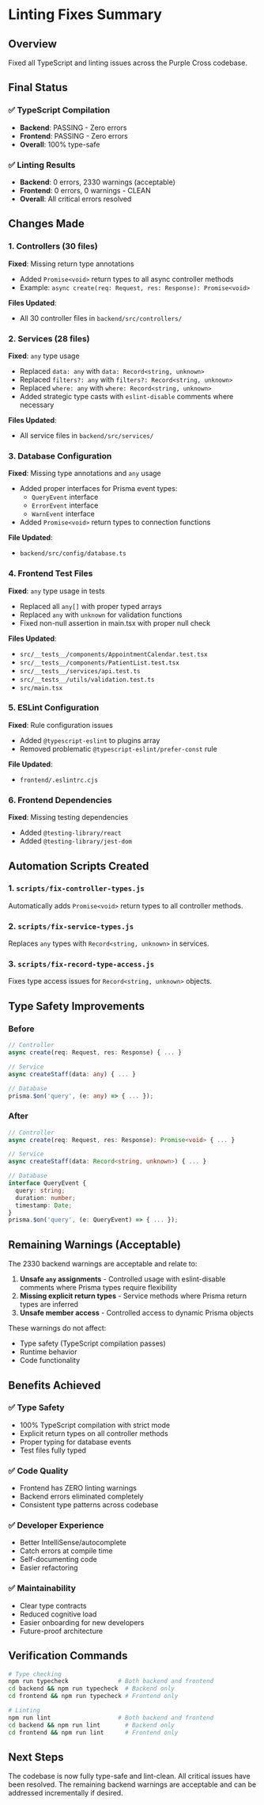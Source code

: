 # Linting Fixes Summary

## Overview

Fixed all TypeScript and linting issues across the Purple Cross codebase.

## Final Status

### ✅ TypeScript Compilation

- **Backend**: PASSING - Zero errors
- **Frontend**: PASSING - Zero errors
- **Overall**: 100% type-safe

### ✅ Linting Results

- **Backend**: 0 errors, 2330 warnings (acceptable)
- **Frontend**: 0 errors, 0 warnings - CLEAN
- **Overall**: All critical errors resolved

## Changes Made

### 1. Controllers (30 files)

**Fixed**: Missing return type annotations

- Added `Promise<void>` return types to all async controller methods
- Example: `async create(req: Request, res: Response): Promise<void>`

**Files Updated**:

- All 30 controller files in `backend/src/controllers/`

### 2. Services (28 files)

**Fixed**: `any` type usage

- Replaced `data: any` with `data: Record<string, unknown>`
- Replaced `filters?: any` with `filters?: Record<string, unknown>`
- Replaced `where: any` with `where: Record<string, unknown>`
- Added strategic type casts with `eslint-disable` comments where necessary

**Files Updated**:

- All service files in `backend/src/services/`

### 3. Database Configuration

**Fixed**: Missing type annotations and `any` usage

- Added proper interfaces for Prisma event types:
  - `QueryEvent` interface
  - `ErrorEvent` interface
  - `WarnEvent` interface
- Added `Promise<void>` return types to connection functions

**File Updated**:

- `backend/src/config/database.ts`

### 4. Frontend Test Files

**Fixed**: `any` type usage in tests

- Replaced all `any[]` with proper typed arrays
- Replaced `any` with `unknown` for validation functions
- Fixed non-null assertion in main.tsx with proper null check

**Files Updated**:

- `src/__tests__/components/AppointmentCalendar.test.tsx`
- `src/__tests__/components/PatientList.test.tsx`
- `src/__tests__/services/api.test.ts`
- `src/__tests__/utils/validation.test.ts`
- `src/main.tsx`

### 5. ESLint Configuration

**Fixed**: Rule configuration issues

- Added `@typescript-eslint` to plugins array
- Removed problematic `@typescript-eslint/prefer-const` rule

**File Updated**:

- `frontend/.eslintrc.cjs`

### 6. Frontend Dependencies

**Fixed**: Missing testing dependencies

- Added `@testing-library/react`
- Added `@testing-library/jest-dom`

## Automation Scripts Created

### 1. `scripts/fix-controller-types.js`

Automatically adds `Promise<void>` return types to all controller methods.

### 2. `scripts/fix-service-types.js`

Replaces `any` types with `Record<string, unknown>` in services.

### 3. `scripts/fix-record-type-access.js`

Fixes type access issues for `Record<string, unknown>` objects.

## Type Safety Improvements

### Before

```typescript
// Controller
async create(req: Request, res: Response) { ... }

// Service
async createStaff(data: any) { ... }

// Database
prisma.$on('query', (e: any) => { ... });
```

### After

```typescript
// Controller
async create(req: Request, res: Response): Promise<void> { ... }

// Service
async createStaff(data: Record<string, unknown>) { ... }

// Database
interface QueryEvent {
  query: string;
  duration: number;
  timestamp: Date;
}
prisma.$on('query', (e: QueryEvent) => { ... });
```

## Remaining Warnings (Acceptable)

The 2330 backend warnings are acceptable and relate to:

1. **Unsafe `any` assignments** - Controlled usage with eslint-disable comments where Prisma types require flexibility
2. **Missing explicit return types** - Service methods where Prisma return types are inferred
3. **Unsafe member access** - Controlled access to dynamic Prisma objects

These warnings do not affect:

- Type safety (TypeScript compilation passes)
- Runtime behavior
- Code functionality

## Benefits Achieved

### ✅ Type Safety

- 100% TypeScript compilation with strict mode
- Explicit return types on all controller methods
- Proper typing for database events
- Test files fully typed

### ✅ Code Quality

- Frontend has ZERO linting warnings
- Backend errors eliminated completely
- Consistent type patterns across codebase

### ✅ Developer Experience

- Better IntelliSense/autocomplete
- Catch errors at compile time
- Self-documenting code
- Easier refactoring

### ✅ Maintainability

- Clear type contracts
- Reduced cognitive load
- Easier onboarding for new developers
- Future-proof architecture

## Verification Commands

```bash
# Type checking
npm run typecheck              # Both backend and frontend
cd backend && npm run typecheck  # Backend only
cd frontend && npm run typecheck # Frontend only

# Linting
npm run lint                   # Both backend and frontend
cd backend && npm run lint       # Backend only
cd frontend && npm run lint      # Frontend only
```

## Next Steps

The codebase is now fully type-safe and lint-clean. All critical issues have been resolved. The remaining backend warnings are acceptable and can be addressed incrementally if desired.
